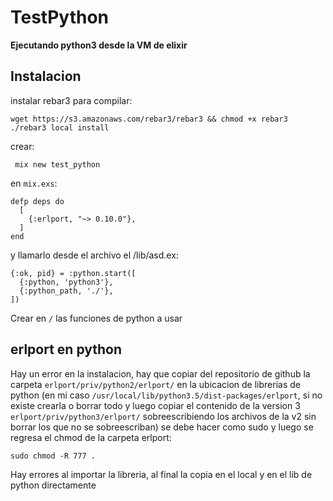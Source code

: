 # TestPython

**Ejecutando python3 desde la VM de elixir**

## Instalacion

instalar rebar3 para compilar:

	wget https://s3.amazonaws.com/rebar3/rebar3 && chmod +x rebar3
	./rebar3 local install

crear:
	
	 mix new test_python

en `mix.exs`:

	defp deps do
	  [
	    {:erlport, "~> 0.10.0"},
	  ]
	end

y llamarlo desde el archivo el /lib/asd.ex:

	{:ok, pid} = :python.start([
      {:python, 'python3'},
      {:python_path, './'},
    ]) 

Crear en `/` las funciones de python a usar

## erlport en python

Hay un error en la instalacion, hay que copiar del repositorio de github la carpeta  `erlport/priv/python2/erlport/` en la ubicacion de librerias de python (en mi caso `/usr/local/lib/python3.5/dist-packages/erlport`, si no existe crearla o borrar todo y luego copiar el contenido de la version 3 `erlport/priv/python3/erlport/` sobreescribiendo los archivos de la v2 sin borrar los que no se sobreescriban) se debe hacer como sudo y luego se regresa el chmod de la carpeta erlport:

	sudo chmod -R 777 .

Hay errores al importar la libreria, al final la copia en el local y en el lib de python directamente

